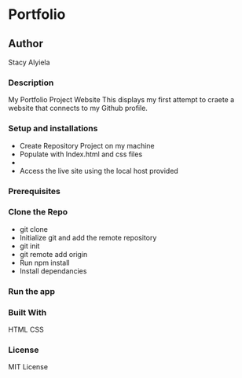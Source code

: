 # Portfolio

## Author
Stacy Alyiela

### Description
My Portfolio Project Website 
This displays my first attempt to craete a website that connects to my Github profile.


### Setup and installations
* Create Repository Project on my machine
* Populate with Index.html and css files 
* 
* Access the live site using the local host provided

### Prerequisites

### Clone the Repo 
* git clone 
* Initialize git and add the remote repository
* git init
* git remote add origin <your-repository-url>
* Run npm install
* Install dependancies

### Run the app



### Built With
HTML
CSS

### License
MIT License

